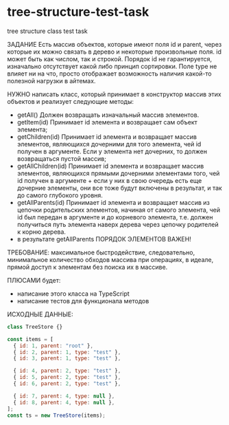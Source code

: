 # tree-structure-test-task

tree structure class test task

ЗАДАНИЕ
Есть массив объектов, которые имеют поля id и parent, через которые их можно связать в дерево и некоторые произвольные поля. id может быть как числом, так и строкой. Порядок id не гарантируется, изначально отсутствует какой либо принцип сортировки. Поле type не влияет ни на что, просто отображает возможность наличия какой-то полезной нагрузки в айтемах.

НУЖНО написать класс, который принимает в конструктор массив этих объектов и реализует следующие методы:

- getAll() Должен возвращать изначальный массив элементов.
- getItem(id) Принимает id элемента и возвращает сам объект элемента;
- getChildren(id) Принимает id элемента и возвращает массив элементов, являющихся дочерними для того элемента,
  чей id получен в аргументе. Если у элемента нет дочерних, то должен возвращаться пустой массив;
- getAllChildren(id) Принимает id элемента и возвращает массив элементов, являющихся прямыми дочерними элементами того,
  чей id получен в аргументе + если у них в свою очередь есть еще дочерние элементы, они все тоже будут включены в результат,
  и так до самого глубокого уровня.
- getAllParents(id) Принимает id элемента и возвращает массив из цепочки родительских элементов,
  начиная от самого элемента, чей id был передан в аргументе и до корневого элемента,
  т.е. должен получиться путь элемента наверх дерева через цепочку родителей к корню дерева.
- в результате getAllParents ПОРЯДОК ЭЛЕМЕНТОВ ВАЖЕН!

ТРЕБОВАНИЕ: максимальное быстродействие, следовательно, минимальное количество обходов массива при операциях,
в идеале, прямой доступ к элементам без поиска их в массиве.

ПЛЮСАМИ будет:

- написание этого класса на TypeScript
- написание тестов для функционала методов

ИСХОДНЫЕ ДАННЫЕ:

```js
class TreeStore {}

const items = [
  { id: 1, parent: "root" },
  { id: 2, parent: 1, type: "test" },
  { id: 3, parent: 1, type: "test" },

  { id: 4, parent: 2, type: "test" },
  { id: 5, parent: 2, type: "test" },
  { id: 6, parent: 2, type: "test" },

  { id: 7, parent: 4, type: null },
  { id: 8, parent: 4, type: null },
];
const ts = new TreeStore(items);
```
